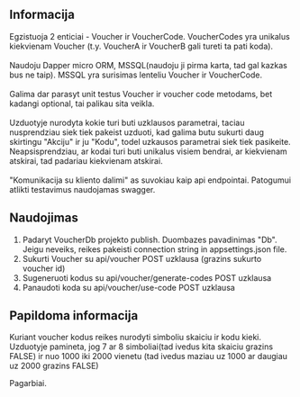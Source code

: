 <h2>Informacija</h2>
<p>Egzistuoja 2 enticiai - Voucher ir VoucherCode. VoucherCodes yra unikalus kiekvienam Voucher (t.y. VoucherA ir VoucherB gali tureti ta pati koda).</br></br>
Naudoju Dapper micro ORM, MSSQL(naudoju ji pirma karta, tad gal kazkas bus ne taip). MSSQL yra surisimas lenteliu Voucher ir VoucherCode.</br></br>
Galima dar parasyt unit testus Voucher ir voucher code metodams, bet kadangi optional, tai palikau sita veikla.</br></br>
Uzduotyje nurodyta kokie turi buti uzklausos parametrai, taciau nusprendziau siek tiek pakeist uzduoti, kad galima butu sukurti daug skirtingu "Akciju" ir ju "Kodu", todel uzkausos parametrai siek tiek pasikeite. Neapsisprendziau, ar kodai turi buti unikalus visiem bendrai, ar kiekvienam atskirai, tad padariau kiekvienam atskirai.</br></br>
"Komunikacija su kliento dalimi" as suvokiau kaip api endpointai. Patogumui atlikti testavimus naudojamas swagger.
</p>
<h2>Naudojimas</h2>
<ol>
<li>Padaryt VoucherDb projekto publish. Duombazes pavadinimas "Db". Jeigu neveiks, reikes pakeisti connection string in appsettings.json file.
  <li>Sukurti Voucher su api/voucher POST uzklausa (grazins sukurto voucher id)</li>
  <li>Sugeneruoti kodus su api/voucher/generate-codes POST uzklausa</li>
  <li>Panaudoti koda su api/voucher/use-code POST uzklausa</li>
</ol>
<h2>Papildoma informacija</h2>
<p>Kuriant voucher kodus reikes nurodyti simboliu skaiciu ir kodu kieki. Uzduotyje pamineta, jog 7 ar 8 simboliai(tad ivedus kita skaiciu grazins FALSE) ir nuo 1000 iki 2000 vienetu (tad ivedus maziau uz 1000 ar daugiau uz 2000 grazins FALSE)</p>

Pagarbiai.
